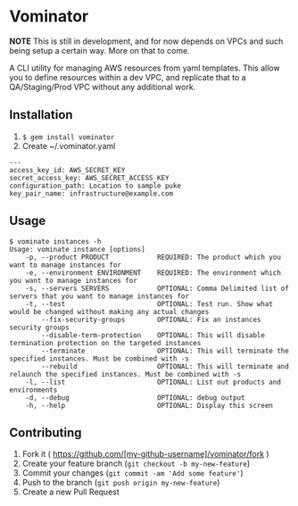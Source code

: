 # Vominator

**NOTE** This is still in development, and for now depends on VPCs and such being setup a certain way. More on that to come.

A CLI utility for managing AWS resources from yaml templates. This allow you to define resources within a dev VPC, and replicate that to a QA/Staging/Prod VPC without any additional work.


## Installation

1. `$ gem install vominator`
2. Create ~/.vominator.yaml
```
---
access_key_id: AWS_SECRET_KEY
secret_access_key: AWS_SECRET_ACCESS_KEY
configuration_path: Location to sample puke
key_pair_name: infrastructure@example.com
```
## Usage

```
$ vominate instances -h
Usage: vominate instance [options]
    -p, --product PRODUCT            REQUIRED: The product which you want to manage instances for
    -e, --environment ENVIRONMENT    REQUIRED: The environment which you want to manage instances for
    -s, --servers SERVERS            OPTIONAL: Comma Delimited list of servers that you want to manage instances for
    -t, --test                       OPTIONAL: Test run. Show what would be changed without making any actual changes
        --fix-security-groups        OPTIONAL: Fix an instances security groups
        --disable-term-protection    OPTIONAL: This will disable termination protection on the targeted instances
        --terminate                  OPTIONAL: This will terminate the specified instances. Must be combined with -s
        --rebuild                    OPTIONAL: This will terminate and relaunch the specified instances. Must be combined with -s
    -l, --list                       OPTIONAL: List out products and environments
    -d, --debug                      OPTIONAL: debug output
    -h, --help                       OPTIONAL: Display this screen
```


## Contributing

1. Fork it ( https://github.com/[my-github-username]/vominator/fork )
2. Create your feature branch (`git checkout -b my-new-feature`)
3. Commit your changes (`git commit -am 'Add some feature'`)
4. Push to the branch (`git push origin my-new-feature`)
5. Create a new Pull Request
